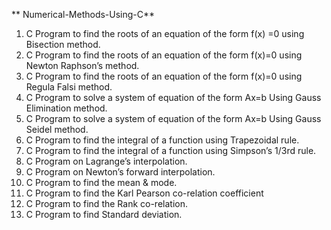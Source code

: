 **  Numerical-Methods-Using-C**
1. C Program to find the roots of an equation of the form f(x) =0 using Bisection method.
2. C Program to find the roots of an equation of the form f(x)=0 using  Newton Raphson’s method.
3. C Program to find the roots of an equation of the form f(x)=0 using Regula Falsi method.
4. C Program to solve a system of equation of the form Ax=b Using Gauss Elimination method.
5. C Program to solve a system of equation of the form Ax=b Using Gauss Seidel method.
6. C Program to find the integral of a function using Trapezoidal rule.
7. C Program to find the integral of a function using Simpson’s 1/3rd rule.
8. C Program on Lagrange’s interpolation.
9. C Program on Newton’s forward interpolation.
10. C Program to find the mean & mode.
11. C Program to find the Karl Pearson co-relation coefficient
12. C Program to find the Rank co-relation.
13. C Program to find Standard deviation.
